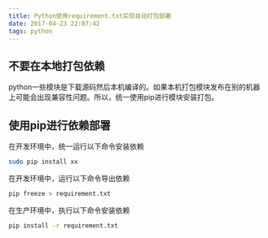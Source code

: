 ```yaml
---
title: Python使用requirement.txt实现自动打包部署
date: 2017-04-23 22:07:42
tags: python
---
```


## 不要在本地打包依赖

python一些模块是下载源码然后本机编译的。如果本机打包模块发布在别的机器上可能会出现兼容性问题。所以，统一使用pip进行模块安装打包。

## 使用pip进行依赖部署

在开发环境中，统一运行以下命令安装依赖

```bash
sudo pip install xx
```

在开发环境中，运行以下命令导出依赖

```bash
pip freeze > requirement.txt
```

在生产环境中，执行以下命令安装依赖

```bash
pip install -r requirement.txt
```
